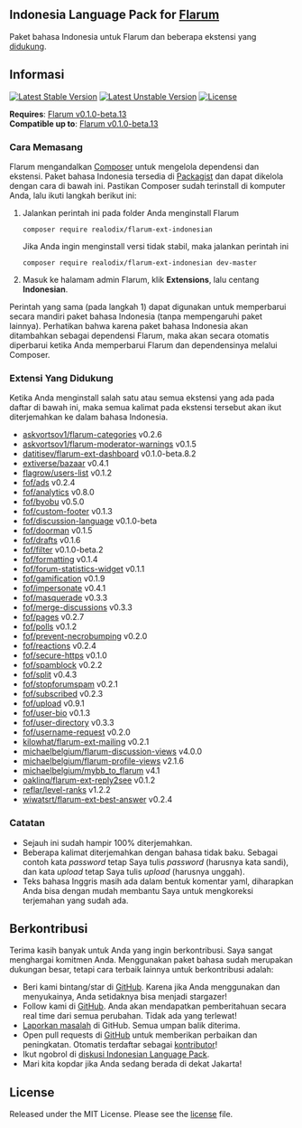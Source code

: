 ## Indonesia Language Pack for [Flarum](http://flarum.org/)

Paket bahasa Indonesia untuk Flarum dan beberapa ekstensi yang [didukung](#extensi-yang-didukung).

## Informasi
[![Latest Stable Version](https://poser.pugx.org/realodix/flarum-ext-indonesian/v/stable)](https://github.com/realodix/flarum-ext-indonesian)
[![Latest Unstable Version](https://poser.pugx.org/realodix/flarum-ext-indonesian/v/unstable)](https://github.com/realodix/flarum-ext-indonesian/archive/master.zip)
[![License](https://poser.pugx.org/realodix/flarum-ext-indonesian/license)](https://github.com/realodix/flarum-ext-indonesian/blob/master/LICENSE)

**Requires**: [Flarum v0.1.0-beta.13](https://github.com/flarum/lang-english/releases/tag/v0.1.0-beta.13) <br>
**Compatible up to**: [Flarum v0.1.0-beta.13](https://github.com/flarum/lang-english/releases/tag/v0.1.0-beta.13)

### Cara Memasang
Flarum mengandalkan [Composer](https://getcomposer.org/) untuk mengelola dependensi dan ekstensi. Paket bahasa Indonesia tersedia di [Packagist](https://packagist.org/packages/realodix/flarum-ext-indonesian) dan dapat dikelola dengan cara di bawah ini. Pastikan Composer sudah terinstall di komputer Anda, lalu ikuti langkah berikut ini:

1. Jalankan perintah ini pada folder Anda menginstall Flarum

       composer require realodix/flarum-ext-indonesian

    Jika Anda ingin menginstall versi tidak stabil, maka jalankan perintah ini

       composer require realodix/flarum-ext-indonesian dev-master

2. Masuk ke halamam admin Flarum, klik **Extensions**, lalu centang **Indonesian**.

Perintah yang sama (pada langkah 1) dapat digunakan untuk memperbarui secara mandiri paket bahasa Indonesia (tanpa mempengaruhi paket lainnya). Perhatikan bahwa karena paket bahasa Indonesia akan ditambahkan sebagai dependensi Flarum, maka akan secara otomatis diperbarui ketika Anda memperbarui Flarum dan dependensinya melalui Composer.

### Extensi Yang Didukung
Ketika Anda menginstall salah satu atau semua ekstensi yang ada pada daftar di bawah ini, maka semua kalimat pada ekstensi tersebut akan ikut diterjemahkan ke dalam bahasa Indonesia.

- [askvortsov1/flarum-categories](https://github.com/askvortsov1/flarum-categories) v0.2.6
- [askvortsov1/flarum-moderator-warnings](https://github.com/askvortsov1/flarum-moderator-warnings) v0.1.5 
- [datitisev/flarum-ext-dashboard](https://github.com/datitisev/flarum-ext-dashboard) v0.1.0-beta.8.2
- [extiverse/bazaar](https://github.com/extiverse/bazaar) v0.4.1
- [flagrow/users-list](https://github.com/flagrow/users-list) v0.1.2
- [fof/ads](https://github.com/friendsofflarum/ads) v0.2.4
- [fof/analytics](https://github.com/friendsofflarum/analytics) v0.8.0
- [fof/byobu](https://github.com/friendsofflarum/byobu) v0.5.0
- [fof/custom-footer](https://github.com/friendsofflarum/custom-footer) v0.1.3
- [fof/discussion-language](https://github.com/FriendsOfFlarum/discussion-language) v0.1.0-beta
- [fof/doorman](https://github.com/FriendsOfFlarum/doorman) v0.1.5
- [fof/drafts](https://github.com/FriendsOfFlarum/drafts) v0.1.6
- [fof/filter](https://github.com/FriendsOfFlarum/filter) v0.1.0-beta.2
- [fof/formatting](https://github.com/friendsofflarum/formatting) v0.1.4
- [fof/forum-statistics-widget](https://github.com/FriendsOfFlarum/forum-statistics-widget) v0.1.1
- [fof/gamification](https://github.com/friendsofflarum/gamification) v0.1.9
- [fof/impersonate](https://github.com/FriendsOfFlarum/impersonate) v0.4.1
- [fof/masquerade](https://github.com/friendsofflarum/masquerade) v0.3.3
- [fof/merge-discussions](https://github.com/friendsofflarum/merge-discussions) v0.3.3
- [fof/pages](https://github.com/friendsofflarum/pages) v0.2.7
- [fof/polls](https://github.com/friendsofflarum/polls) v0.1.2
- [fof/prevent-necrobumping](https://github.com/friendsofflarum/prevent-necrobumping) v0.2.0
- [fof/reactions](https://github.com/friendsofflarum/reactions) v0.2.4
- [fof/secure-https](https://github.com/friendsofflarum/secure-https) v0.1.0
- [fof/spamblock](https://github.com/friendsofflarum/spamblock) v0.2.2
- [fof/split](https://github.com/friendsofflarum/split) v0.4.3
- [fof/stopforumspam](https://github.com/friendsofflarum/stopforumspam) v0.2.1
- [fof/subscribed](https://github.com/friendsofflarum/subscribed) v0.2.3
- [fof/upload](https://github.com/friendsofflarum/upload) v0.9.1
- [fof/user-bio](https://github.com/friendsofflarum/user-bio) v0.1.3
- [fof/user-directory](https://github.com/friendsofflarum/user-directory) v0.3.3
- [fof/username-request](https://github.com/friendsofflarum/username-request) v0.2.0
- [kilowhat/flarum-ext-mailing](https://github.com/kilowhat/flarum-ext-mailing) v0.2.1
- [michaelbelgium/flarum-discussion-views](https://github.com/michaelbelgium/flarum-discussion-views) v4.0.0
- [michaelbelgium/flarum-profile-views](https://github.com/michaelbelgium/flarum-profile-views) v2.1.6
- [michaelbelgium/mybb_to_flarum](https://github.com/michaelbelgium/mybb_to_flarum) v4.1
- [oaklinq/flarum-ext-reply2see](https://github.com/oaklinq/flarum-ext-reply2see) v0.1.2
- [reflar/level-ranks](https://github.com/reflar/level-ranks) v1.2.2
- [wiwatsrt/flarum-ext-best-answer](https://github.com/wiwatsrt/flarum-ext-best-answer) v0.2.4

### Catatan
- Sejauh ini sudah hampir 100% diterjemahkan.
- Beberapa kalimat diterjemahkan dengan bahasa tidak baku. Sebagai contoh kata _password_ tetap Saya tulis _password_ (harusnya kata sandi), dan kata _upload_ tetap Saya tulis _upload_ (harusnya unggah).
- Teks bahasa Inggris masih ada dalam bentuk komentar yaml, diharapkan Anda bisa dengan mudah membantu Saya untuk mengkoreksi terjemahan yang sudah ada.

## Berkontribusi
Terima kasih banyak untuk Anda yang ingin berkontribusi. Saya sangat menghargai komitmen Anda. Menggunakan paket bahasa sudah merupakan dukungan besar, tetapi cara terbaik lainnya untuk berkontribusi adalah:

- Beri kami bintang/star di [GitHub](https://github.com/realodix/flarum-ext-indonesian). Karena jika Anda menggunakan dan menyukainya, Anda setidaknya bisa menjadi stargazer!
- Follow kami di [GitHub](https://github.com/realodix/flarum-ext-indonesian). Anda akan mendapatkan pemberitahuan secara real time dari semua perubahan. Tidak ada yang terlewat!
- [Laporkan masalah](https://github.com/realodix/flarum-ext-indonesian/issues) di GitHub. Semua umpan balik diterima.
- Open pull requests di [GitHub](https://github.com/realodix/flarum-ext-indonesian) untuk memberikan perbaikan dan peningkatan. Otomatis terdaftar sebagai [kontributor](https://github.com/realodix/flarum-ext-indonesian/graphs/contributors)!
- Ikut ngobrol di [diskusi Indonesian Language Pack](https://discuss.flarum.org/d/1358-indonesian-language-pack).
- Mari kita kopdar jika Anda sedang berada di dekat Jakarta!


## License
Released under the MIT License. Please see the [license](https://github.com/realodix/flarum-ext-indonesian/blob/master/LICENSE) file.

